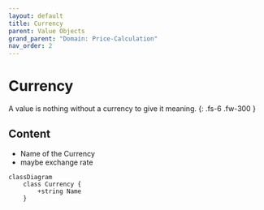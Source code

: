 ```yaml
---
layout: default
title: Currency
parent: Value Objects
grand_parent: "Domain: Price-Calculation"
nav_order: 2
---
```


# Currency

A value is nothing without a currency to give it meaning.
{: .fs-6 .fw-300 }

## Content

* Name of the Currency
* maybe exchange rate

```mermaid
classDiagram
    class Currency {
        +string Name
    }
```